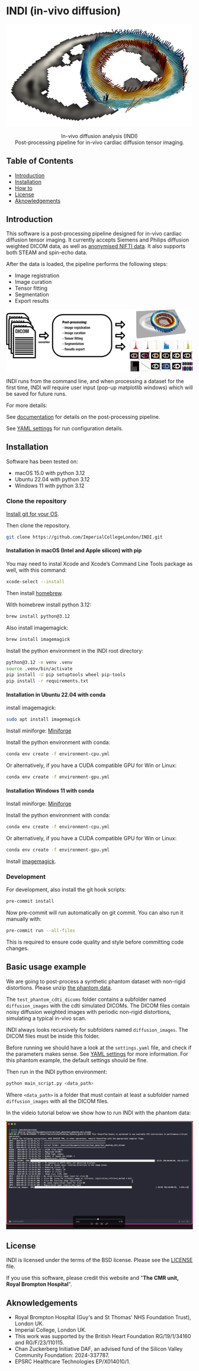 # INDI (in-vivo diffusion)

<p align="center">
<img src="assets/images/sa_e1_small.png">
</p>

<p align="center">
In-vivo diffusion analysis (INDI)<br>
Post-processing pipeline for in-vivo cardiac diffusion tensor imaging.
</p>

## Table of Contents

- [Introduction](#introduction)
- [Installation](#installation)
- [How to](#how-to)
- [License](#license)
- [Aknowledgements](#aknowledgements)

## Introduction

This software is a post-processing pipeline designed for in-vivo cardiac diffusion tensor imaging.
It currently accepts Siemens and Philips diffusion weighted DICOM data, as well as [anonymised NIFTI data](https://github.com/ImperialCollegeLondon/cdti_data_export).
It also supports both STEAM and spin-echo data.

After the data is loaded, the pipeline performs the following steps:

- Image registration
- Image curation
- Tensor fitting
- Segmentation
- Export results

![workflow](assets/images/summary_figure.png)

INDI runs from the command line, and when processing a dataset for the first time,
INDI will require user input (pop-up matplotlib windows) which will be saved for future runs.

For more details:

See [documentation](docs/documentation.md) for details on the post-processing pipeline.

See [YAML settings](docs/YAML_settings.md) for run configuration details.

## Installation

Software has been tested on:

- macOS 15.0 with python 3.12
- Ubuntu 22.04 with python 3.12
- Windows 11 with python 3.12

### Clone the repository

[Install git for your OS](https://git-scm.com/book/en/v2/Getting-Started-Installing-Git).

Then clone the repository.

```bash
git clone https://github.com/ImperialCollegeLondon/INDI.git
```

#### Installation in macOS (Intel and Apple silicon) with pip

You may need to instal Xcode and Xcode’s Command Line Tools package as well, with this command:

```bash
xcode-select --install
```

Then install [homebrew](https://brew.sh/).

With homebrew install python 3.12:

```bash
brew install python@3.12
```

Also install imagemagick:

```bash
brew install imagemagick
```

Install the python environment in the INDI root directory:

```bash
python@3.12 -m venv .venv
source .venv/bin/activate
pip install -U pip setuptools wheel pip-tools
pip install -r requirements.txt
```

#### Installation in Ubuntu 22.04 with conda

install imagemagick:

```bash
sudo apt install imagemagick
```

Install miniforge:
[Miniforge](https://github.com/conda-forge/miniforge)

Install the python environment with conda:

```bash
conda env create -f environment-cpu.yml
```

Or alternatively, if you have a CUDA compatible GPU for Win or Linux:

```bash
conda env create -f environment-gpu.yml
```

#### Installation Windows 11 with conda

Install miniforge:
[Miniforge](https://github.com/conda-forge/miniforge)

Install the python environment with conda:

```bash
conda env create -f environment-cpu.yml
```

Or alternatively, if you have a CUDA compatible GPU for Win or Linux:

```bash
conda env create -f environment-gpu.yml
```

Install [imagemagick](https://imagemagick.org/).

### Development

For development, also install the git hook scripts:

```bash
pre-commit install
```

Now pre-commit will run automatically on git commit. You can also run it manually with:

```bash
pre-commit run --all-files
```

This is required to ensure code quality and style before committing code changes.

## Basic usage example

We are going to post-process a synthetic phantom dataset with non-rigid distortions. Please unzip [the phantom data](docs/test_phantom_cdti_dicoms.zip).

The `test_phantom_cdti_dicoms` folder contains a subfolder named `diffusion_images` with the cdti simulated DICOMs. The DICOM files contain noisy diffusion weighted images with periodic non-rigid distortions, simulating a typical in-vivo scan.

INDI always looks recursively for subfolders named `diffusion_images`. The DICOM files must be inside this folder.

Before running we should have a look at the `settings.yaml` file, and check if the parameters makes sense. See [YAML settings](docs/YAML_settings.md) for more information. For this phantom example, the default settings should be fine.

Then run in the INDI python environment:

```bash
python main_script.py <data_path>
```

Where `<data_path>` is a folder that must contain at least a subfolder named `diffusion_images` with all the
DICOM files.

In the videio tutorial below we show how to run INDI with the phantom data:

[![Watch the video tutorial](assets/images/indi_tutorial_movie_screenshot.png)](https://1drv.ms/v/s!Ah-7Qw9tn52siW8SQZYX0RjRPdKG?e=Pwq85B)

## License

INDI is licensed under the terms of the BSD license. Please see the [LICENSE](LICENSE) file.

If you use this software, please credit this website and "**The CMR unit,
Royal Brompton Hospital**".

## Aknowledgements

- Royal Brompton Hospital (Guy's and St Thomas' NHS Foundation Trust), London UK.
- Imperial College, London UK.
- This work was supported by the British Heart Foundation RG/19/1/34160 and RG/F/23/110115.
- Chan Zuckerberg Initiative DAF, an advised fund of the Silicon Valley Community Foundation: 2024-337787.
- EPSRC Healthcare Technologies EP/X014010/1.
